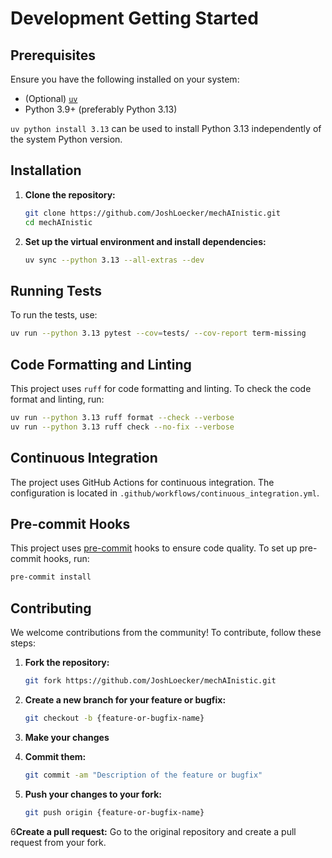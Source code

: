 # Development Getting Started
## Prerequisites
Ensure you have the following installed on your system:
- (Optional) [`uv`](https://docs.astral.sh/uv/)
- Python 3.9+ (preferably Python 3.13)

`uv python install 3.13` can be used to install Python 3.13 independently of the system Python version.

## Installation
1. **Clone the repository:**
    ```sh
    git clone https://github.com/JoshLoecker/mechAInistic.git
    cd mechAInistic
    ```

2. **Set up the virtual environment and install dependencies:**
    ```sh
    uv sync --python 3.13 --all-extras --dev
    ```

## Running Tests
To run the tests, use:
```sh
uv run --python 3.13 pytest --cov=tests/ --cov-report term-missing
```

## Code Formatting and Linting
This project uses `ruff` for code formatting and linting. To check the code format and linting, run:
```sh
uv run --python 3.13 ruff format --check --verbose
uv run --python 3.13 ruff check --no-fix --verbose
```

## Continuous Integration
The project uses GitHub Actions for continuous integration. The configuration is located in `.github/workflows/continuous_integration.yml`.

## Pre-commit Hooks
This project uses [pre-commit](https://pre-commit.com/) hooks to ensure code quality. To set up pre-commit hooks, run:
```sh
pre-commit install
```

## Contributing

We welcome contributions from the community! To contribute, follow these steps:

1. **Fork the repository:**
    ```sh
    git fork https://github.com/JoshLoecker/mechAInistic.git
    ```

2. **Create a new branch for your feature or bugfix:**
    ```sh
    git checkout -b {feature-or-bugfix-name}
    ```

3. **Make your changes**

4. **Commit them:**
    ```sh
    git commit -am "Description of the feature or bugfix"
    ```

5. **Push your changes to your fork:**
    ```sh
    git push origin {feature-or-bugfix-name}
    ```

6**Create a pull request:**
    Go to the original repository and create a pull request from your fork.